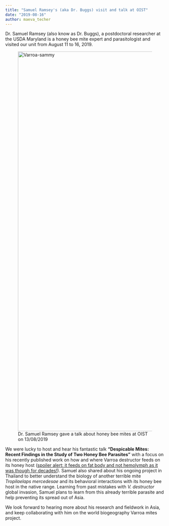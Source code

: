 ```yaml
---
title: "Samuel Ramsey's (aka Dr. Buggs) visit and talk at OIST"
date: "2019-08-16"
author: maeva_techer
---
```


Dr. Samuel Ramsey (also know as Dr. Buggs), a postdoctoral researcher at the USDA Maryland is a honey bee mite expert and parasitologist and visited our unit from August 11 to 16, 2019. 

<figure>
    <a href="Samuel"><img src="{{ site.url }}{{ site.baseurl }}/images/Sammy.jpg" alt="Varroa-sammy" width="1200"></a>
    <figcaption>Dr. Samuel Ramsey gave a talk about honey bee mites at OIST on 13/08/2019</figcaption>
</figure>

We were lucky to host and hear his fantastic talk __“Despicable Mites: Recent Findings in the Study of Two Honey Bee Parasites”__ with a focus on his recently published work on how and where Varroa destructor feeds on its honey host ([spoiler alert: it feeds on fat body and not hemolymph as it was though for decades!](https://www.pnas.org/content/116/5/1792)). Samuel also shared about his ongoing project in Thailand to better understand the biology of another terrible mite *Tropilaelaps mercedesae* and its behavioral interactions with its honey bee host in the native range. Learning from past mistakes with *V. destructor* global invasion, Samuel plans to learn from this already terrible parasite and help preventing its spread out of Asia.

We look forward to hearing more about his research and fieldwork in Asia, and keep collaborating with him on the world biogeography Varroa mites project.
